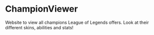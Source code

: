 # ChampionViewer

Website to view all champions League of Legends offers.
Look at their different skins, abilities and stats!
